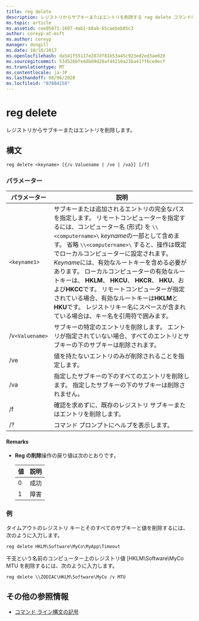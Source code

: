 ```yaml
---
title: reg delete
description: レジストリからサブキーまたはエントリを削除する reg delete コマンドの参照記事です。
ms.topic: article
ms.assetid: cee05071-1607-4ab1-b8ab-65caebeb85c3
author: coreyp-at-msft
ms.author: coreyp
manager: dongill
ms.date: 10/16/2017
ms.openlocfilehash: da541f55117e287df81b53a45c923ed2ed3ae028
ms.sourcegitcommit: 53d526bfeddb89d28af44210a23ba417f6ce0ecf
ms.translationtype: MT
ms.contentlocale: ja-JP
ms.lasthandoff: 08/06/2020
ms.locfileid: "87884158"
---
```

# <a name="reg-delete"></a>reg delete

レジストリからサブキーまたはエントリを削除します。

## <a name="syntax"></a>構文

```
reg delete <keyname> [{/v Valuename | /ve | /va}] [/f]
```

### <a name="parameters"></a>パラメーター

| パラメーター | 説明 |
|--|--|
| `<keyname1>` | サブキーまたは追加されるエントリの完全なパスを指定します。 リモートコンピューターを指定するには、コンピューター名 (形式) を `\\<computername>\` *keyname*の一部として含めます。 省略 `\\<computername>\` すると、操作は既定でローカルコンピューターに設定されます。 *Keyname*には、有効なルートキーを含める必要があります。 ローカルコンピューターの有効なルートキーは、 **HKLM**、 **HKCU**、 **HKCR**、 **HKU**、および**HKCC**です。 リモートコンピューターが指定されている場合、有効なルートキーは**HKLM**と**HKU**です。 レジストリキー名にスペースが含まれている場合は、キー名を引用符で囲みます。 |
| /v`<Valuename>` | サブキーの特定のエントリを削除します。 エントリが指定されていない場合、すべてのエントリとサブキーの下のサブキーは削除されます。 |
| /ve | 値を持たないエントリのみが削除されることを指定します。 |
| /va | 指定したサブキーの下のすべてのエントリを削除します。 指定したサブキーの下のサブキーは削除されません。 |
| /f | 確認を求めずに、既存のレジストリ サブキーまたはエントリを削除します。 |
| /? | コマンド プロンプトにヘルプを表示します。 |

#### <a name="remarks"></a>Remarks

- **Reg の削除**操作の戻り値は次のとおりです。

    | 値 | 説明 |
    |--|--|
    | 0 | 成功 |
    | 1 | 障害 |

### <a name="examples"></a>例

タイムアウトのレジストリ キーとそのすべてのサブキーと値を削除するには、次のように入力します。

```
reg delete HKLM\Software\MyCo\MyApp\Timeout
```

干支という名前のコンピューター上のレジストリ値 [HKLM\Software\MyCo MTU を削除するには、次のように入力します。

```
reg delete \\ZODIAC\HKLM\Software\MyCo /v MTU
```

## <a name="additional-references"></a>その他の参照情報

- [コマンド ライン構文の記号](command-line-syntax-key.md)
